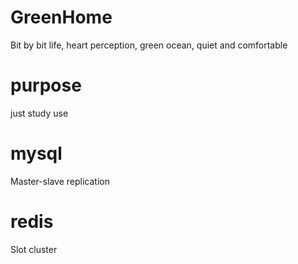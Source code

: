 # GreenHome
Bit by bit life, heart perception, green ocean, quiet and comfortable

# purpose
just study use

# mysql
Master-slave replication

# redis
Slot cluster